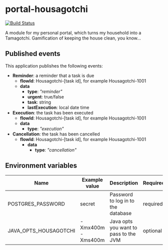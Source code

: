 # portal-housagotchi
[![Build Status](https://server.stijnhooft.be/jenkins/buildStatus/icon?job=portal-housagotchi/master)](https://server.stijnhooft.be/jenkins/job/portal-housagotchi/job/master/)

A module for my personal portal, which turns my household into a Tamagotchi. Gamification of keeping the house clean, you know...

## Published events
This application publishes the following events:

* **Reminder**: a reminder that a task is due
    * **flowId**: Housagotchi-[task id], for example Housagotchi-1001
    * **data**
        * **type**: *"reminder"*
        * **urgent**: true/false
        * **task**: string
        * **lastExecution**: local date time
* **Execution**: the task has been executed
    * **flowId**: Housagotchi-[task id], for example Housagotchi-1001
    * **data**
        * **type**: *"execution"*
* **Cancellation**: the task has been cancelled
    * **flowId**: Housagotchi-[task id], for example Housagotchi-1001
        * **data**
            * **type**: *"cancellation"*

## Environment variables
| Name | Example value | Description | Required? |
| ---- | ------------- | ----------- | -------- |
| POSTGRES_PASSWORD | secret | Password to log in to the database | required
| JAVA_OPTS_HOUSAGOTCHI | -Xmx400m -Xms400m | Java opts you want to pass to the JVM | optional
